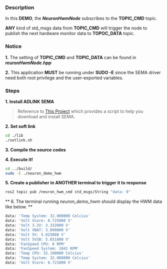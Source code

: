 

### Description
In this **DEMO**, the ***NeuronHwmNode*** subscribes to the **TOPIC_CMD** topic.

**ANY** kind of std_msgs data from **TOPIC_CMD** will trigger the node to
publish the next hardware monitor data to **TOPOC_DATA** topic.

### Notice
**1.** The setting of **TOPIC_CMD** and **TOPIC_DATA** can be found in ***reuronHwmNode.hpp***
>
**2.** This application **MUST** be running under **SUDO -E** since the SEMA driver need both root privilege and the user-exported variables.

### Steps
**1. Install ADLINK SEMA**

> Reference to [This Project](http://ros2.local:10080/Neuron/sema-3.5-installer/) which provides a script to help you download and install SEMA.

**2. Set soft link**
```` bash
cd ./lib
./setlink.sh
````
**3. Compile the source codes**
>
**4. Execute it!**

```` bash
cd ../build/
sudo -E ./neuron_demo_hwm
````
**5. Create a publisher in **ANOTHER** terminal to trigger it to response**
````bash
ros2 topic pub /neuron_hwm_cmd std_msgs/String "data: 0"
````

** 6. The terminal running *neuron_demo_hwm* should display the HWM data like below. **
```` bash
data: 'Temp System: 32.000000 Celcius'
data: 'Volt Vcore: 0.725000 V'
data: 'Volt 3.3V: 3.332000 V'
data: 'Volt VBAT: 3.090000 V'
data: 'Volt 5V: 5.025000 V'
data: 'Volt 5VSB: 5.031000 V'
data: 'FanSpeed CPU: 0 RPM'
data: 'FanSpeed System: 1041 RPM'
data: 'Temp CPU: 32.100000 Celcius'
data: 'Temp System: 32.000000 Celcius'
data: 'Volt Vcore: 0.721000 V'
````